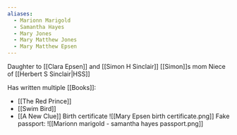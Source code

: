```yaml
---
aliases:
  - Marionn Marigold
  - Samantha Hayes
  - Mary Jones
  - Mary Matthew Jones
  - Mary Matthew Epsen
---
```

Daughter to [[Clara Epsen]] and [[Simon H Sinclair]]
[[Simon]]s mom
Niece of [[Herbert S Sinclair|HSS]]

Has written multiple [[Books]]:
- [[The Red Prince]]
- [[Swim Bird]]
- [[A New Clue]]
Birth certificate
![[Mary Epsen birth certificate.png]]
Fake passport:
![[Marionn marigold - samantha hayes passport.png]]
